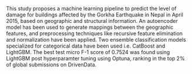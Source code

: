 This study proposes a machine learning pipeline to predict the level of damage for buildings affected by the Gorkha Earthquake in Nepal in April 2015, based on geographic and structural information. An autoencoder model has been used to generate mappings between the geographic features, and preprocessing techniques like recursive feature elimination and normalization have been applied. Two ensemble classification models specialized for categorical data have been used i.e. CatBoost and LightGBM. The best test micro F-1 score of 0.7524 was found using LightGBM post hyperparamter tuning using Optuna, ranking in the top 2% of global submissions on DrivenData.
